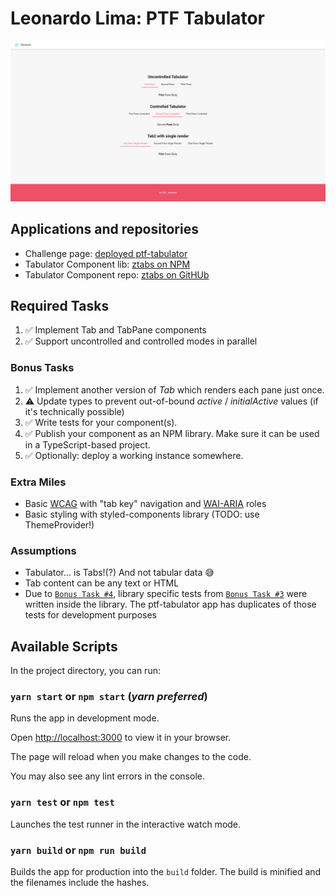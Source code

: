 
# Leonardo Lima: PTF Tabulator

  
![Expected screen output](https://github.com/zeonardo/ptf-tabulator/blob/master/src/assets/tabulator.png)


## Applications and repositories

* Challenge page: [deployed ptf-tabulator](https://zeonardo.github.io/ptf-tabulator)
* Tabulator Component lib: [ztabs on NPM](https://www.npmjs.com/package/ztabs)
* Tabulator Component repo: [ztabs on GitHUb](https://github.com/zeonardo/ztabs)

  

## Required Tasks
  
1. ✅ Implement Tab and TabPane components
2. ✅ Support uncontrolled and controlled modes in parallel

### Bonus Tasks

1. ✅ Implement another version of *Tab* which renders each pane just once.
2. ⚠️ Update types to prevent out-of-bound *active* / *initialActive* values (if it's technically possible)
3. ✅ Write tests for your component(s).
4. ✅ Publish your component as an NPM library. Make sure it can be used in a TypeScript-based project.
5. ✅ Optionally: deploy a working instance somewhere.


### Extra Miles

- Basic [WCAG](https://www.w3.org/WAI/standards-guidelines/wcag/) with "tab key" navigation and [WAI-ARIA](https://developer.mozilla.org/en-US/docs/Web/Accessibility/ARIA/Roles) roles
- Basic styling with styled-components library (TODO: use ThemeProvider!)


### Assumptions

- Tabulator... is Tabs!(?) And not tabular data 😅
- Tab content can be any text or HTML
- Due to [`Bonus Task #4`](#bonus-tasks), library specific tests from [`Bonus Task #3`](#bonus-tasks) were written inside the library. The ptf-tabulator app has duplicates of those tests for development purposes

###

## Available Scripts


In the project directory, you can run:

  

### `yarn start` or `npm start` (*yarn preferred*)

  

Runs the app in development mode.

Open [http://localhost:3000](http://localhost:3000) to view it in your browser.

The page will reload when you make changes to the code.

You may also see any lint errors in the console.

 

### `yarn test` or `npm test`

Launches the test runner in the interactive watch mode.

  

### `yarn build` or `npm run build`

Builds the app for production into the `build` folder.
The build is minified and the filenames include the hashes.

